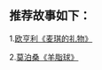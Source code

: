 ## 推荐故事如下：

1.[欧亨利《麦琪的礼物》](http://www.360doc.com/content/12/0802/23/73063_228039010.shtml)

2.[莫泊桑《羊脂球》](http://www.360doc.com/content/16/0317/13/31729955_543038109.shtml)

